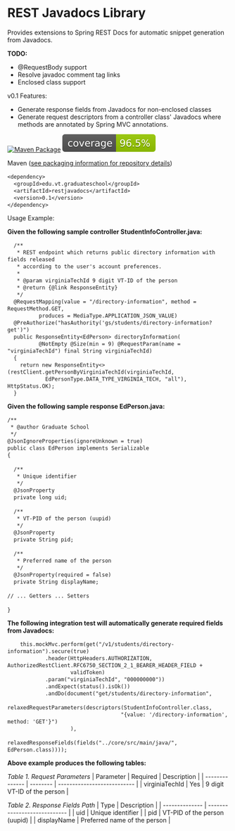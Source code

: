 # REST Javadocs Library

Provides extensions to Spring REST Docs for automatic snippet generation from Javadocs.

**TODO:**

* @RequestBody support
* Resolve javadoc comment tag links
* Enclosed class support

v0.1 Features:

* Generate response fields from Javadocs for non-enclosed classes
* Generate request descriptors from a controller class' Javadocs where methods are annotated by Spring MVC annotations.

[![Maven Package](https://github.com/ememisya/restjavadocs/actions/workflows/maven-publish.yml/badge.svg)](https://github.com/ememisya/restjavadocs/actions/workflows/maven-publish.yml)
![Coverage](.github/badges/jacoco.svg)

Maven ([see packaging information for repository details](https://github.com/ememisya/restjavadocs/packages/1912864))
```
<dependency>
  <groupId>edu.vt.graduateschool</groupId>
  <artifactId>restjavadocs</artifactId>
  <version>0.1</version>
</dependency>
```
  
Usage Example:


**Given the following sample controller StudentInfoController.java:**

```
  /**
   * REST endpoint which returns public directory information with fields released
   * according to the user's account preferences.
   * 
   * @param virginiaTechId 9 digit VT-ID of the person
   * @return {@link ResponseEntity}
   */
  @RequestMapping(value = "/directory-information", method = RequestMethod.GET,
          produces = MediaType.APPLICATION_JSON_VALUE)
  @PreAuthorize("hasAuthority('gs/students/directory-information?get')")
  public ResponseEntity<EdPerson> directoryInformation(
          @NotEmpty @Size(min = 9) @RequestParam(name = "virginiaTechId") final String virginiaTechId)
  {
    return new ResponseEntity<>(restClient.getPersonByVirginiaTechId(virginiaTechId,
            EdPersonType.DATA_TYPE_VIRGINIA_TECH, "all"), HttpStatus.OK);
  }

```

**Given the following sample response EdPerson.java:**

```
/**
 * @author Graduate School
 */
@JsonIgnoreProperties(ignoreUnknown = true)
public class EdPerson implements Serializable
{

  /**
   * Unique identifier
   */
  @JsonProperty
  private long uid;

  /**
   * VT-PID of the person (uupid)
   */
  @JsonProperty
  private String pid;

  /**
   * Preferred name of the person
   */
  @JsonProperty(required = false)
  private String displayName;

// ... Getters ... Setters

}
```

**The following integration test will automatically generate required fields from Javadocs:**

```
    this.mockMvc.perform(get("/v1/students/directory-information").secure(true)
            .header(HttpHeaders.AUTHORIZATION, AuthorizedRestClient.RFC6750_SECTION_2_1_BEARER_HEADER_FIELD +
                    validToken)
            .param("virginiaTechId", "000000000"))
            .andExpect(status().isOk())
            .andDo(document("get/students/directory-information",
                    relaxedRequestParameters(descriptors(StudentInfoController.class,
                                    "{value: '/directory-information', method: 'GET'}")
                    ),
                    relaxedResponseFields(fields("../core/src/main/java/", EdPerson.class))));
```

**Above example produces the following tables:**

*Table 1. Request Parameters*
| Parameter      | Required | Description                 |
| -------------- | -------- | --------------------------- |
| virginiaTechId | Yes      | 9 digit VT-ID of the person |

*Table 2. Response Fields Path*
| Type           |  Description                 |
| -------------- | ---------------------------- |
| uid            | Unique identifier            |
| pid            | VT-PID of the person (uupid) |
| displayName    | Preferred name of the person |
